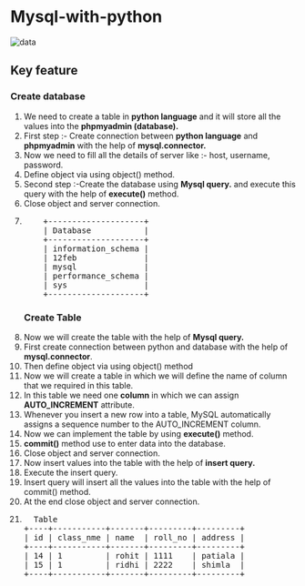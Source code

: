 # Mysql-with-python  
![data](https://user-images.githubusercontent.com/47202519/52996907-f5563980-3444-11e9-815e-bea5b05f3079.jpg)
## Key feature
### Create database
<ol>
<li>We need to create a table in <strong>python language</strong> and it will store all the values into the <strong>phpmyadmin (database).</strong></li>
<li>First step :- Create connection between <strong>python language</strong> and <strong>phpmyadmin</strong> with the help of <strong>mysql.connector.</strong></li>
<li>Now we need to fill all the details of server like :- host, username, password.</li>
<li>Define object via using object() method.</li>  
<li>Second step :-Create the database using <strong>Mysql query.</strong> and execute this query with the help of <strong>execute()</strong> method. </li>
<li>Close object and server connection.</li>
<li> <pre>    +--------------------+
    | Database           |
    +--------------------+
    | information_schema |
    | 12feb              |
    | mysql              |
    | performance_schema |
    | sys                |
    +--------------------+  </pre></li>

  
### Create Table 
<li>Now we will create the table with the help of <strong>Mysql query.</strong></li>
<li>First create connection between python and database with the help of <strong>mysql.connector</strong>. </li>
<li>Then define object via using object() method</li> 
<li>Now we will create a table in which we will define the name of column that we required in this table. </li>
<li>In this table we need one <strong>column</strong> in which we can assign <strong>AUTO_INCREMENT</strong> attribute.</li>
<li>Whenever you insert a new row into a table, MySQL automatically assigns a sequence number to the AUTO_INCREMENT column.</li>
<li>Now we can implement the table by using <strong>execute()</strong> method.</li>
<li><strong>commit()</strong> method use to enter data into the database.</li>
<li>Close object and server connection.</li>
<li>Now insert values into the table with the help of <strong>insert query.</strong></li>
<li>Execute the insert query. </li>
<li>Insert query will insert all the values into the table with the help of commit() method.</li>
<li>At the end close object and server connection.</li>
<li><pre>  Table
+----+-----------+-------+---------+---------+
| id | class_nme | name  | roll_no | address |
+----+-----------+-------+---------+---------+
| 14 | 1         | rohit | 1111    | patiala |
| 15 | 1         | ridhi | 2222    | shimla  |
+----+-----------+-------+---------+---------+
</pre></li>
</ol>
